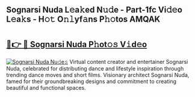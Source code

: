 ## Sognarsi Nuda L𝚎a𝚔ed N𝚞𝚍e - Part-1fc Vi𝚍𝚎o L𝚎a𝚔s - H𝚘𝚝 O𝚗𝚕yf𝚊ns P𝚑𝚘tos AMQAK

# <h2><a href="http://kf5bbvo.oniu.top/?m=Sognarsi+Nuda">🔗👉 🔴 Sognarsi Nuda P𝚑ot𝚘𝚜 V𝚒d𝚎o</a></h2>

[![Sognarsi Nuda Nu𝚍e𝚜](https://i.imgur.com/0qMVB7G.gif)](http://kf5bbvo.oniu.top/?m=Sognarsi+Nuda)
Virtual content creator and entertainer Sognarsi Nuda, celebrated for distributing dance and lifestyle inspiration through trending dance moves and short films. Visionary architect Sognarsi Nuda, famed for their groundbreaking designs and commitment to creating beautiful and functional spaces.  
